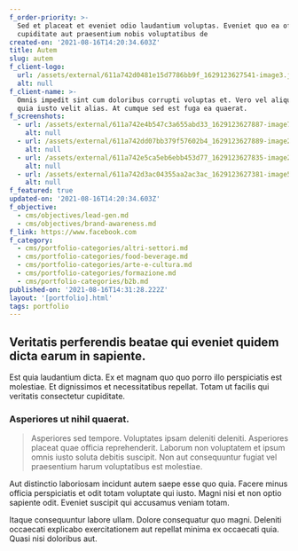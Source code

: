 ```yaml
---
f_order-priority: >-
  Sed et placeat et eveniet odio laudantium voluptas. Eveniet quo ea officiis
  cupiditate aut praesentium nobis voluptatibus de
created-on: '2021-08-16T14:20:34.603Z'
title: Autem
slug: autem
f_client-logo:
  url: /assets/external/611a742d0481e15d7786bb9f_1629123627541-image3.jpg
  alt: null
f_client-name: >-
  Omnis impedit sint cum doloribus corrupti voluptas et. Vero vel aliquam sequi
  quia iusto velit alias. At cumque sed est fuga ea quaerat.
f_screenshots:
  - url: /assets/external/611a742e4b547c3a655abd33_1629123627887-image7.jpg
    alt: null
  - url: /assets/external/611a742dd07bb379f57602b4_1629123627889-image20.jpg
    alt: null
  - url: /assets/external/611a742e5ca5eb6ebb453d77_1629123627835-image2.jpg
    alt: null
  - url: /assets/external/611a742d3ac04355aa2ac3ac_1629123627381-image5.jpg
    alt: null
f_featured: true
updated-on: '2021-08-16T14:20:34.603Z'
f_objective:
  - cms/objectives/lead-gen.md
  - cms/objectives/brand-awareness.md
f_link: https://www.facebook.com
f_category:
  - cms/portfolio-categories/altri-settori.md
  - cms/portfolio-categories/food-beverage.md
  - cms/portfolio-categories/arte-e-cultura.md
  - cms/portfolio-categories/formazione.md
  - cms/portfolio-categories/b2b.md
published-on: '2021-08-16T14:31:28.222Z'
layout: '[portfolio].html'
tags: portfolio
---
```


Veritatis perferendis beatae qui eveniet quidem dicta earum in sapiente.
------------------------------------------------------------------------

Est quia laudantium dicta. Ex et magnam quo quo porro illo perspiciatis est molestiae. Et dignissimos et necessitatibus repellat. Totam ut facilis qui veritatis consectetur cupiditate.

### Asperiores ut nihil quaerat.

> Asperiores sed tempore. Voluptates ipsam deleniti deleniti. Asperiores placeat quae officia reprehenderit. Laborum non voluptatem et ipsum omnis iusto soluta debitis suscipit. Non aut consequuntur fugiat vel praesentium harum voluptatibus est molestiae.

Aut distinctio laboriosam incidunt autem saepe esse quo quia. Facere minus officia perspiciatis et odit totam voluptate qui iusto. Magni nisi et non optio sapiente odit. Eveniet suscipit qui accusamus veniam totam.

Itaque consequuntur labore ullam. Dolore consequatur quo magni. Deleniti occaecati explicabo exercitationem aut repellat minima ex occaecati quia. Quasi nisi doloribus aut.
